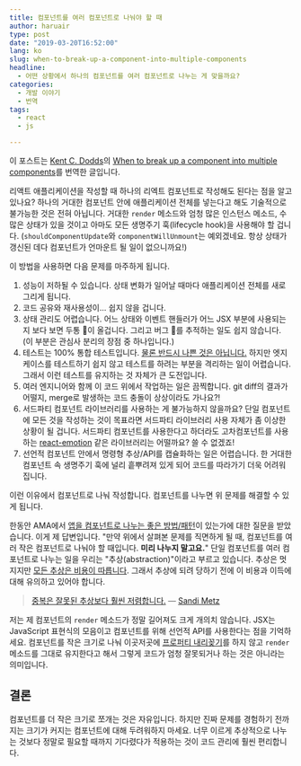 ```yaml
---
title: 컴포넌트를 여러 컴포넌트로 나눠야 할 때
author: haruair
type: post
date: "2019-03-20T16:52:00"
lang: ko
slug: when-to-break-up-a-component-into-multiple-components
headline:
  - 어떤 상황에서 하나의 컴포넌트를 여러 컴포넌트로 나누는 게 맞을까요?
categories:
  - 개발 이야기
  - 번역
tags:
  - react
  - js

---
```


<div class="translation-note">

이 포스트는 [Kent C. Dodds](https://twitter.com/kentcdodds)의 [When to break up a component into multiple components](https://kentcdodds.com/blog/when-to-break-up-a-component-into-multiple-components)를 번역한 글입니다.

</div>

리액트 애플리케이션을 작성할 때 하나의 리엑트 컴포넌트로 작성해도 된다는 점을 알고 있나요? 하나의 거대한 컴포넌트 안에 애플리케이션 전체를 넣는다고 해도 기술적으로 불가능한 것은 전혀 아닙니다. 거대한 `render` 메소드와 엄청 많은 인스턴스 메소드, 수많은 상태가 있을 것이고 아마도 모든 생명주기 훅(lifecycle hook)을 사용해야 할 겁니다. (`shouldComponentUpdate`와 `componentWillUnmount`는 예외겠네요. 항상 상태가 갱신된 데다 컴포넌트가 언마운트 될 일이 없으니까요!)

이 방법을 사용하면 다음 문제를 마주하게 됩니다.

1.  성능이 저하될 수 있습니다. 상태 변화가 일어날 때마다 애플리케이션 전체를 새로 그리게 됩니다.
2.  코드 공유와 재사용성이... 쉽지 않을 겁니다.
3.  상태 관리도 어렵습니다. 어느 상태와 이벤트 핸들러가 어느 JSX 부분에 사용되는지 보다 보면 두통 😬이 올겁니다. 그리고 버그 🐜를 추적하는 일도 쉽지 않습니다. (이 부분은 관심사 분리의 장점 중 하나입니다.)
4.  테스트는 100% 통합 테스트입니다. [물론 반드시 나쁜 것은 아닙니다.](http://kcd.im/write-tests) 하지만 엣지 케이스를 테스트하기 쉽지 않고 테스트를 하려는 부분을 격리하는 일이 어렵습니다. 그래서 이런 테스트를 유지하는 것 자체가 큰 도전입니다.
5.  여러 엔지니어와 함께 이 코드 위에서 작업하는 일은 끔찍합니다. git diff의 결과가 어떨지, merge로 발생하는 코드 충돌이 상상이라도 가나요?!
6.  서드파티 컴포넌트 라이브러리를 사용하는 게 불가능하지 않을까요? 단일 컴포넌트에 모든 것을 작성하는 것이 목표라면 서드파티 라이브러리 사용 자체가 좀 이상한 상황이 될 겁니다. 서드파티 컴포넌트를 사용한다고 하더라도 고차컴포넌트를 사용하는 [react-emotion](https://emotion.sh/) 같은 라이브러리는 어떨까요? 쓸 수 없겠죠!
7.  선언적 컴포넌트 안에서 명령형 추상/API를 캡슐화하는 일은 어렵습니다. 한 거대한 컴포넌트 속 생명주기 훅에 널리 흩뿌려져 있게 되어 코드를 따라가기 더욱 어려워집니다.

이런 이유에서 컴포넌트로 나눠 작성합니다. 컴포넌트를 나누면 위 문제를 해결할 수 있게 됩니다.

한동안 AMA에서 [앱을 컴포넌트로 나누는 좋은 방법/패턴](https://github.com/kentcdodds/ama/issues/399)이 있는가에 대한 질문을 받았습니다. 이게 제 답변입니다. "만약 위에서 살펴본 문제를 직면하게 될 때, 컴포넌트를 여러 작은 컴포넌트로 나눠야 할 때입니다. **미리 나누지 말고요.**" 단일 컴포넌트를 여러 컴포넌트로 나누는 일을 우리는 "추상(abstraction)"이라고 부르고 있습니다. 추상은 멋지지만 [모든 추상은 비용이 따릅니다](http://kcd.im/how-to-react). 그래서 추상에 되려 당하기 전에 이 비용과 이득에 대해 유의하고 있어야 합니다.

> [중복은 잘못된 추상보다 훨씬 저렴합니다.](https://www.sandimetz.com/blog/2016/1/20/the-wrong-abstraction) — [Sandi Metz](https://twitter.com/sandimetz)

저는 제 컴포넌트의 `render` 메소드가 정말 길어져도 크게 개의치 않습니다. JSX는 JavaScript 표현식의 모음이고 컴포넌트를 위해 선언적 API를 사용한다는 점을 기억하세요. 컴포넌트를 작은 크기로 나눠 이곳저곳에 [프로퍼티 내리꽂기](http://kcd.im/prop-drilling)를 하지 않고 `render` 메소드를 그대로 유지한다고 해서 그렇게 코드가 엄청 잘못되거나 하는 것은 아니라는 의미입니다.

## 결론

컴포넌트를 더 작은 크기로 쪼개는 것은 자유입니다. 하지만 진짜 문제를 경험하기 전까지는 크기가 커지는 컴포넌트에 대해 두려워하지 마세요. 너무 이르게 추상적으로 나누는 것보다 정말로 필요할 때까지 기다렸다가 적용하는 것이 코드 관리에 훨씬 편리합니다.
